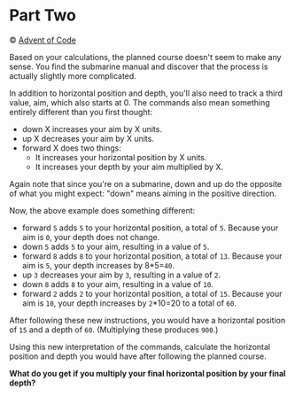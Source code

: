 # Part Two

© [Advent of Code](https://adventofcode.com/2021/day/2)

Based on your calculations, the planned course doesn't seem to make any sense. You find the submarine manual and discover that the process is actually slightly more complicated.

In addition to horizontal position and depth, you'll also need to track a third value, aim, which also starts at 0. The commands also mean something entirely different than you first thought:

- down X increases your aim by X units.
- up X decreases your aim by X units.
- forward X does two things:
  - It increases your horizontal position by X units.
  - It increases your depth by your aim multiplied by X.

Again note that since you're on a submarine, down and up do the opposite of what you might expect: "down" means aiming in the positive direction.

Now, the above example does something different:

- forward `5` adds `5` to your horizontal position, a total of `5`. Because your aim is `0`, your depth does not change.
- down `5` adds `5` to your aim, resulting in a value of `5`.
- forward `8` adds `8` to your horizontal position, a total of `13`. Because your aim is `5`, your depth increases by 8*5=`40`.
- up `3` decreases your aim by `3`, resulting in a value of `2`.
- down `8` adds `8` to your aim, resulting in a value of `10`.
- forward `2` adds `2` to your horizontal position, a total of `15`. Because your aim is `10`, your depth increases by `2`*10=20 to a total of `60`.

After following these new instructions, you would have a horizontal position of `15` and a depth of `60`. (Multiplying these produces `900`.)

Using this new interpretation of the commands, calculate the horizontal position and depth you would have after following the planned course.

**What do you get if you multiply your final horizontal position by your final depth?**

